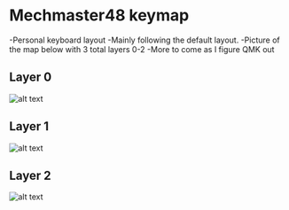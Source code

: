 # Mechmaster48 keymap

-Personal keyboard layout
-Mainly following the default layout.
-Picture of the map below with 3 total layers 0-2
-More to come as I figure QMK out

## Layer 0
![alt text](https://i.imgur.com/yi8BCCf.gif)

## Layer 1
![alt text](https://i.imgur.com/aG2cCn9.gif)

## Layer 2
![alt text](https://i.imgur.com/79RAh1G.gif)